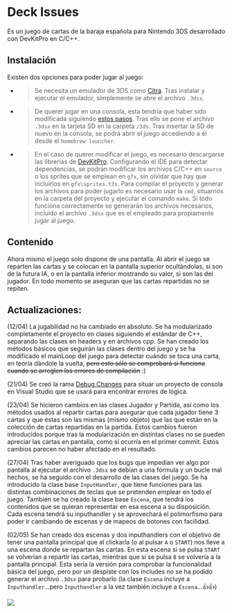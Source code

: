 # Deck Issues
Es un juego de cartas de la baraja española para Nintendo 3DS desarrollado con DevKitPro en C/C++.
## Instalación
Existen dos opciones para poder jugar al juego:
- >Se necesita un emulador de 3DS como [Citra](https://citra-emu.org/). Tras instalar y ejecutar el emulador, simplemente se abre el archivo `.3dsx`.
- >De querer jugar en una consola, esta tendría que haber sido modificada siguiendo [estos pasos](https://3ds.hacks.guide/). Tras ello se pone el archivo `.3dsx` en la tarjeta SD en la carpeta `/3ds`. Tras insertar la SD de nuevo en la consola, se podrá abrir el juego accediendo a él desde el `homebrew launcher`.
- >En el caso de querer modificar el juego, es necesario descargarse las librerías de [DevKitPro](https://devkitpro.org/wiki/Getting_Started). Configurando el IDE para detectar dependencias, se podrán modificar los archivos C/C++ en `source` o los sprites que se emplean en `gfx`, sin olvidar que hay que incluirlos en `gfx\sprites.t3s`. Para compilar el proyecto y generar los archivos para poder jugarlo es necesario usar la `cmd`, situarnos en la carpeta del proyecto y ejecutar el comando `make`. Si todo funciona correctamente se generarán los archivos necesarios, incluido el archivo `.3dsx` que es el empleado para propiamente jugar al juego. 

## Contenido
Ahora mismo el juego solo dispone de una pantalla. Al abrir el juego se reparten las cartas y se colocan en la pantalla superior ocultándolas, si son de la futura IA, o en la pantalla inferior mostrando su valor, si son las del jugador. En todo momento se aseguran que las cartas repartidas no se repiten.

## Actualizaciones: 

(12/04) La jugabilidad no ha cambiado en absoluto. Se ha modularizado completamente el proyecto en clases siguiendo el estándar de C++, separando las clases en headers y en archivos cpp. Se han creado los métodos básicos que seguirán las clases dentro del juego y se ha modificado el mainLoop del juego para detectar cuándo se toca una carta, en teoría dándole la vuelta, ~~pero esto sólo se comprobará si funciona cuando se arreglen los errores de compilación~~ :)

(21/04) Se creó la rama [Debug Changes](https://github.com/AlnsSbrl/Deck-Issues/tree/debug-changes) para situar un proyecto de consola en Visual Studio que se usará para encontrar errores de lógica.

(23/04) Se hicieron cambios en las clases Jugador y Partida, así como los métodos usados al repartir cartas para asegurar que cada jugador tiene 3 cartas y que éstas son las mismas (mismo objeto) que las que están en la colección de cartas repartidas en la partida. Estos cambios fueron introducidos porque tras la modularización en distintas clases no se pueden apreciar las cartas en pantalla, como sí ocurría en el primer commit. Estos cambios parecen no haber afectado en el resultado.

(27/04) Tras haber averiguado que los bugs que impedían ver algo por pantalla al ejecutar el archivo `.3dsx` se debían a una fórmula y un bucle mal hechos, se ha seguido con el desarrollo de las clases del juego. Se ha introducido la clase base `InputHandler`, que tiene funciones para las distintas combinaciones de teclas que se pretenden emplear en todo el juego. También se ha creado la clase base `Escena`, que tendrá los contenidos que se quieran representar en esa escena a su disposición. Cada escena tendrá su inputhandler y se aprovechará el polimorfismo para poder ir cambiando de escenas y de mapeos de botones con facilidad.

(02/05) Se han creado dos escenas y dos inputhandlers con el objetivo de tener una pantalla principal que al clickarla (o al pulsar `A` o `START`) nos lleve a una escena donde se repartan las cartas. En esta escena si se pulsa `START` se volverían a repartir las cartas, mientras que si se pulsa `B` se volvería a la pantalla principal. Esta sería la versión para comprobar la funcionalidad básica del juego, pero por un despiste con los includes no se ha podido generar el archivo `.3dsx` para probarlo (la clase `Escena` incluye a `Inputhandler`...pero `Inputhandler` a la vez también incluye a `Escena`...:thumbsup::thumbsup:)


<img src=https://i.kym-cdn.com/photos/images/original/001/043/243/419.gif>
